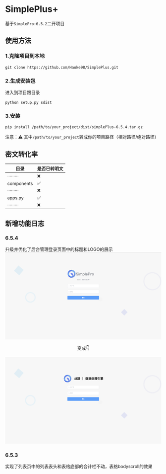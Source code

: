 # SimplePlus+
基于`SimplePro:6.5.2`二开项目
## 使用方法
### 1.克隆项目到本地
```shell
git clone https://github.com/Haoke98/SimplePlus.git
```
### 2.生成安装包
进入到项目跟目录
```shell
python setup.py sdist
```
### 3.安装
```shell
pip install /path/to/your_project/dist/simplePlus-6.5.4.tar.gz
```
注意：⚠️ 其中`/path/to/your_project`转成你的项目路径（相对路径/绝对路径）
## 密文转化率
| 目录         | 是否已转明文 |
|------------|--------|
| ·········  | ❌      |
| components | ✅      |
| ·········  | ❌      |
| apps.py    | ✅      |
| ·········  | ❌      |

## 新增功能日志
### 6.5.4
升级并优化了后台管理登录页面中的标题和LOGO的展示
![](assets/截屏2023-10-07%2005.15.43.png)

<center></center>
<center>变成👇</center>


![](assets/截屏2023-10-07%2005.04.21.png)
### 6.5.3
实现了列表页中的列表表头和表格底部的合计栏不动，表格bodyscroll的效果